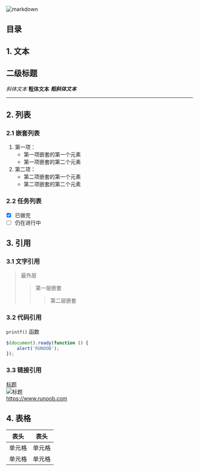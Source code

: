 ![markdown](https://cdoco.com/images/markdown-syntax.png)

## 目录

## 1. 文本

## 二级标题

*斜体文本*
**粗体文本**
***粗斜体文本***

---
## 2. 列表

### 2.1 嵌套列表
1. 第一项：
    - 第一项嵌套的第一个元素
    - 第一项嵌套的第二个元素
2. 第二项：
    - 第二项嵌套的第一个元素
    - 第二项嵌套的第二个元素
### 2.2 任务列表
- [x] 已做完
- [ ] 仍在进行中

## 3. 引用

### 3.1 文字引用
> 最外层
> > 第一层嵌套
> > > 第二层嵌套

### 3.2 代码引用
`printf()` 函数

``` javascript
$(document).ready(function () {
    alert('RUNOOB');
});
```
### 3.3 链接引用
[标题](链接地址)  
![标题](http://static.runoob.com/images/runoob-logo.png)  
<https://www.runoob.com>

## 4. 表格

表头|表头
-|-|
单元格|单元格|
|单元格|单元格|



